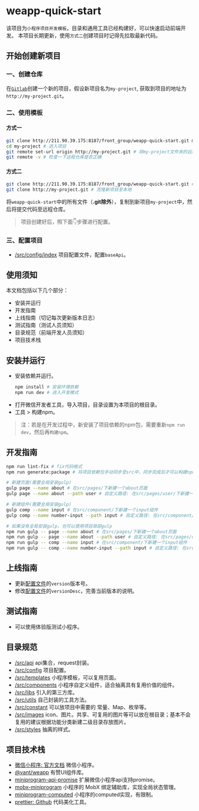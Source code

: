 # weapp-quick-start

<!-- 构建帮助 start -->

该项目为`小程序项目开发模板`，目录和通用工具已经构建好，可以快速启动前端开发。
本项目长期更新，使用`方式二`创建项目时记得先拉取最新代码。

## 开始创建新项目

### 一、创建仓库

在[`Gitlab`](http://211.90.39.175:8187/)创建一个新的项目，假设新项目名为`my-project`, 获取到项目的地址为`http://my-project.git`。

### 二、使用模板

#### 方式一
```bash
git clone http://211.90.39.175:8187/front_group/weapp-quick-start.git my-project --depth=1 # 克隆至本地并重命名为my-project
cd my-project # 进入项目
git remote set-url origin http://my-project.git # 将my-project文件夹的远程地址修改为对应的新项目地址
git remote -v # 检查一下远程仓库是否正确
```

#### 方式二
```bash
git clone http://211.90.39.175:8187/front_group/weapp-quick-start.git # 克隆weapp-quick-start至本地
git clone http://my-project.git # 克隆新项目至本地
```
将`weapp-quick-start`中的所有文件（**.git除外**），复制到新项目`my-project`中，然后将提交代码至远程仓库。

> 项目创建好后，照下面👇步骤进行配置。

### 三、配置项目

- [/src/config/index](/src/config/index.js) 项目配置文件，配置`baseApi`。

<!-- 构建帮助 end -->

## 使用须知

本文档包括以下几个部分：

- 安装并运行
- 开发指南
- 上线指南（切记每次更新版本日志）
- 测试指南（测试人员须知）
- 目录规范（前端开发人员须知）
- 项目技术栈

## 安装并运行

- 安装依赖并运行。
  ```bash
  npm install # 安装环境依赖
  npm run dev # 进入开发模式
  ```
- 打开微信开发者工具，导入项目，目录设置为本项目的根目录。
- 工具 > 构建npm。

> 注：若是在开发过程中，新安装了项目依赖的npm包，需要重新`npm run dev`，然后再`构建npm`。

## 开发指南

```bash
npm run lint-fix # fix代码格式
npm run generate:package # 将项目依赖包手动同步至src中，同步完成后才可以构建npm

# 新建页面(需要全局安装gulp)
gulp page --name about # 在src/pages/下新建一个about页面
gulp page --name about --path user # 自定义路径: 在src/pages/user/下新建一个about页面

# 新建组件(需要全局安装gulp)
gulp comp --name input # 在src/component/下新建一个input组件
gulp comp --name number-input --path input # 自定义路径: 在src/component/input/下新建一个number-input组件

# 如果没有全局安装gulp，也可以使用项目局部gulp
npm run gulp -- page --name about # 在src/pages/下新建一个about页面
npm run gulp -- page --name about --path user # 自定义路径: 在src/pages/user/下新建一个about页面
npm run gulp -- comp --name input # 在src/component/下新建一个input组件
npm run gulp -- comp --name number-input --path input # 自定义路径: 在src/component/input/下新建一个number-input组件
```

## 上线指南

- 更新[配置文件](src/config.js)的`version`版本号。
- 修改[配置文件](src/config.js)的`versionDesc`，完善当前版本的说明。

## 测试指南

- 可以使用体验版测试小程序。

## 目录规范

- [/src/api](/src/api/index.js) api集合，request封装。
- [/src/config](/src/config/index.js) 项目配置。
- [/src/templates](/src/templates/) 小程序模板，可以复用页面。
- [/src/components](/src/components/) 小程序自定义组件，适合抽离具有复用价值的组件。
- [/src/libs](/src/libs/) 引入的第三方库。
- [/src/utils](/src/utils/) 自己封装的工具方法。
- [/src/constant](/src/constant/) 可以放项目中需要的 常量、Map、枚举等。
- [/src/images](/src/images/) icon、图片。共享、可复用的图片等可以放在根目录；基本不会复用的建议根据功能分类新建二级目录存放图片。
- [/src/styles](/src/styles/) 抽离的样式。

## 项目技术栈

- [微信小程序: 官方文档](https://developers.weixin.qq.com/miniprogram/dev/api/) 微信小程序。
- [@vant/weapp](https://youzan.github.io/vant-weapp/#/intro) 有赞UI组件库。
- [miniprogram-api-promise](https://developers.weixin.qq.com/miniprogram/dev/extended/utils/api-promise.html) 扩展微信小程序api支持promise。
- [mobx-miniprogram](https://developers.weixin.qq.com/miniprogram/dev/extended/utils/mobx.html) 小程序的 MobX 绑定辅助库，实现全局状态管理。
- [miniprogram-computed](https://developers.weixin.qq.com/miniprogram/dev/extended/utils/computed.html) 小程序的computed实现，有限制。
- [prettier: Github](https://github.com/prettier/prettier) 代码美化工具。
